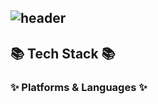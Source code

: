 ## ![header](https://capsule-render.vercel.app/api?type=wave&color=auto&height=300&section=header&text=Junhyeok&fontSize=90)

##                                                 📚 Tech Stack 📚

###                                          ✨ Platforms & Languages ✨
<!--
**junhyeokkk/junhyeokkk** is a ✨ _special_ ✨ repository because its `README.md` (this file) appears on your GitHub profile.

Here are some ideas to get you started:

- 🔭 I’m currently working on ...
- 🌱 I’m currently learning ...
- 👯 I’m looking to collaborate on ...
- 🤔 I’m looking for help with ...
- 💬 Ask me about ...
- 📫 How to reach me: ...
- 😄 Pronouns: ...
- ⚡ Fun fact: ...
-->
